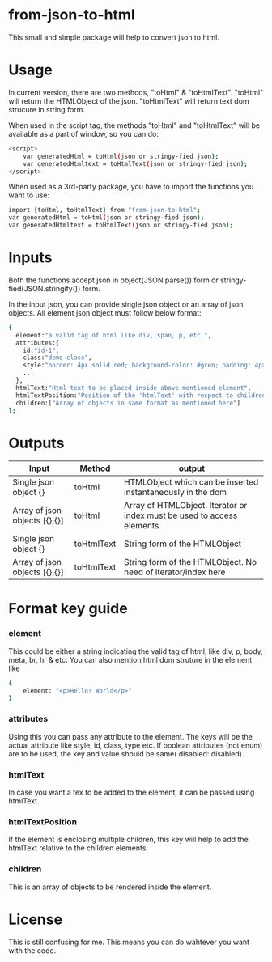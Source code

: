 # from-json-to-html
This small and simple package will help to convert json to html.

# Usage
In current version, there are two methods, "toHtml" & "toHtmlText". "toHtml" will return the HTMLObject of the json. "toHtmlText" will return text dom strucure in string form.

When used in the script tag, the methods "toHtml" and "toHtmlText" will be available as a part of window, so you can do:
```sh
<script>
    var generatedHtml = toHtml(json or stringy-fied json);
    var generatedHtmltext = toHtmlText(json or stringy-fied json);
</script>
```
When used as a 3rd-party package, you have to import the functions you want to use:
```sh
import {toHtml, toHtmlText} from "from-json-to-html";
var generatedHtml = toHtml(json or stringy-fied json);
var generatedHtmltext = toHtmlText(json or stringy-fied json);
```
# Inputs
Both the functions accept json in object(JSON.parse()) form or stringy-fied(JSON.stringify()) form.

In the input json, you can provide single json object or an array of json objects. All element json object must follow below format:
```sh
{ 
  element:"a valid tag of html like div, span, p, etc.",
  attributes:{ 
    id:"id-1",
    class:"demo-class",
    style:"border: 4px solid red; background-color: #gren; padding: 4px;",
    ...
  },
  htmlText:"Html text to be placed inside above mentioned element",
  htmlTextPosition:"Position of the 'htmlText' with respect to children nodes",
  children:["Array of objects in same format as mentioned here"]
};
```

# Outputs
| Input | Method | output |
| ------ | ------ | ------ | 
| Single json object {} | toHtml | HTMLObject which can be inserted instantaneously in the dom |
| Array of json objects [{},{}] | toHtml | Array of HTMLObject. Iterator or index must be used to access elements. |
| Single json object {} | toHtmlText | String form of the HTMLObject |
| Array of json objects [{},{}] | toHtmlText | String form of the HTMLObject. No need of iterator/index here |

# Format key guide

### element
This could be either a string indicating the valid tag of html, like div, p, body, meta, br, hr & etc.
You can also mention html dom struture in the element like
```sh
{
    element: "<p>Hello! World</p>"
}
```
### attributes
Using this you can pass any attribute to the element. The keys will be the actual attribute like style, id, class, type etc. If boolean attributes (not enum) are to be used, the key and value should be same( disabled: disabled).
### htmlText
In case you want a tex to be added to the element, it can be passed using htmlText.
### htmlTextPosition
If the element is enclosing multiple children, this key will help to add the htmlText relative to the children elements.
### children
This is an array of objects to be rendered inside the element.

# License
This is still confusing for me. This means you can do wahtever you want with the code.
